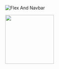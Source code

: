 ![Flex And Navbar](https://user-images.githubusercontent.com/101108751/195968766-9903cceb-b707-45bd-8844-84803b1555fc.png)


<img width="154" src="https://user-images.githubusercontent.com/101108751/195968766-9903cceb-b707-45bd-8844-84803b1555fc.png">
